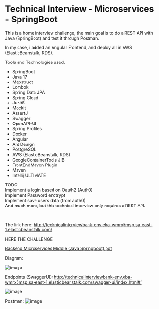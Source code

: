 
# Technical Interview - Microservices - SpringBoot

This is a home interview challenge, the main goal is to do a REST API with Java (SpringBoot) and test it through Postman.

In my case, i added an Angular Frontend, and deploy all in AWS (ElasticBeanstalk, RDS). 

Tools and Technologies used:
<br>
* SpringBoot
* Java 17
* Mapstruct
* Lombok
* Spring Data JPA
* Spring Cloud
* Junit5
* Mockit
* AssertJ
* Swagger
* OpenAPI-UI
* Spring Profiles
* Docker
* Angular
* Ant Design
* PostgreSQL
* AWS (ElasticBeanstalk, RDS)
* GoogleContainerTools JIB 
* FrontEndMaven Plugin
* Maven
* Intellij ULTIMATE

TODO: 
<br>
Implement a login based on Oauth2 (Auth0) 
<br>
Implement Password enctrypt
<br>
Implement save users data (from auth0)
<br>
And much more, but this technical interview only requires a REST API.

<br>

The link here: http://technicalinterviewbank-env.eba-wmrx5msp.sa-east-1.elasticbeanstalk.com/

HERE THE CHALLENGE: 

[Backend Microservices Middle  (Java Springboot).pdf](https://github.com/subtheme-dev/monokai-pro/files/9182522/Backend.Microservices.Middle.Java.Springboot.pdf)



Diagram:

![image](https://user-images.githubusercontent.com/90424996/180813548-3de33ca8-d349-420e-87a5-b492abed9384.png)


Endpoints (SwaggerUI): 
http://technicalinterviewbank-env.eba-wmrx5msp.sa-east-1.elasticbeanstalk.com/swagger-ui/index.html#/

![image](https://user-images.githubusercontent.com/90424996/180816964-4748cce7-1edf-4191-8597-2ba93b965710.png)


Postman:
![image](https://user-images.githubusercontent.com/90424996/180816509-35ffd321-5127-460c-8123-374f4800d9fb.png)

